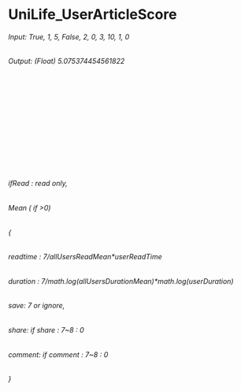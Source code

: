 # UniLife_UserArticleScore

###### Input: True, 1, 5, False, 2, 0, 3, 10, 1, 0
###### Output: (Float) 5.075374454561822
###### <br />     
###### <br />
###### <br />    
###### <br />  
###### ifRead : read only,
###### Mean ( if >0)
###### {
###### readtime : 7/allUsersReadMean*userReadTime
###### duration : 7/math.log(allUsersDurationMean)*math.log(userDuration)
###### save: 7 or ignore,
###### share: if share : 7~8 : 0
###### comment: if comment : 7~8 : 0
###### }
